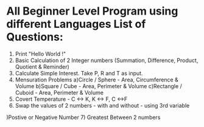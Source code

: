 # All Beginner Level Program using different Languages List of Questions:
1)  Print "Hello World !"
2)	Basic Calculation of 2 Integer numbers (Summation, Difference, Product, Quotient & Reminder)
3)	Calculate Simple Interest. Take P, R and T as input.
3)	Mensuration Problems
    a)Circle / Sphere - Area, Circumference & Volume
    b)Square / Cube - Area, Perimeter & Volume
    c)Rectangle / Cuboid - Area, Perimeter & Volume
5)  Covert Temperature - C <-> K, K <-> F, C <->F
6)  Swap the values of 2 numbers - with and without - using 3rd variable

)Postive or Negative Number 
7)  Greatest Between 2 numbers

